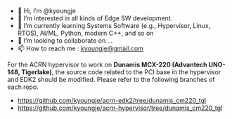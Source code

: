 - 👋 Hi, I’m @kyoungje
- 👀 I’m interested in all kinds of Edge SW development.
- 🌱 I’m currently learning Systems Software (e.g., Hypervisor, Linux, RTOS), AI/ML, Python, modern C++, and so on
- 💞️ I’m looking to collaborate on ...
- 📫 How to reach me : kyoungje@gmail.com

For the ACRN hypervisor to work on **Dunamis MCX-220 (Advantech UNO-148, Tigerlake)**, the source code related to the PCI base in the hypervisor and EDK2 should be modified.
Please refer to the following branches of each repo.
- https://github.com/kyoungje/acrn-edk2/tree/dunamis_cm220_tgl
- https://github.com/kyoungje/acrn-hypervisor/tree/dunamis_cm220_tgl

<!---
kyoungje/kyoungje is a ✨ special ✨ repository because its `README.md` (this file) appears on your GitHub profile.
You can click the Preview link to take a look at your changes.
--->
